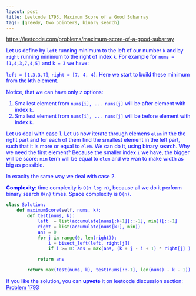 ```yaml
---
layout: post
title: Leetcode 1793. Maximum Score of a Good Subarray
tags: [greedy, two pointers, binary search]
---
```


<a href="https://leetcode.com/problems/maximum-score-of-a-good-subarray"> <font color = blue>https://leetcode.com/problems/maximum-score-of-a-good-subarray

Let us define by `left` running minimum to the left of our number `k` and by `right` running minimum to the right of index `k`. For example for `nums = [1,4,3,7,4,5]` and `k = 3` we have:

`left = [1,3,3,7]`,   `right = [7, 4, 4]`. Here we start to build these minimum from the **k**th element.

Notice, that we can have only `2` options:
1. Smallest element from `nums[i], ... nums[j]` will be after element with index `k`.
2. Smallest element from `nums[i], ... nums[j]` will be before element with index `k`.

Let us deal with case 1. Let us now iterate through elemens `elem` in the the right part and for each of them find the smallest element in the left part, such that it is more or equal to `elem`. We can do it, using binary search. Why we need the first element? Because the smaller index `i` we have, the bigger will be score: `min` term will be equal to `elem` and we wan to make width as big as possible. 

In exaclty the same way we deal with case 2.

**Complexity**: time complexity is `O(n log n)`, because all we do it perform binary search `O(n)` times. Space complexity is `O(n)`.

```python
class Solution:
    def maximumScore(self, nums, k):
        def test(nums, k):
            left  = list(accumulate(nums[:k+1][::-1], min))[::-1]
            right = list(accumulate(nums[k:], min))
            ans = 0
            for j in range(0, len(right)):
                i = bisect_left(left, right[j])
                if i >= 0: ans = max(ans, (k + j - i + 1) * right[j] )

            return ans

        return max(test(nums, k), test(nums[::-1], len(nums) - k - 1))
```

If you like the solution, you can **upvote** it on leetcode discussion section:<a href="https://leetcode.com/problems/maximum-score-of-a-good-subarray/discuss/1108351/python-binary-search-o(n-log-n)-explained"> <font color = blue>Problem 1793
